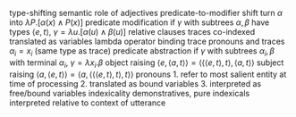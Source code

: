type-shifting
	semantic role of adjectives
predicate-to-modifier shift
	turn $\alpha$ into $\lambda P.[\alpha(x) \land P(x)]$
	predicate modification
		if  $\gamma$ with subtrees $\alpha,\beta$ have types $\langle e, t\rangle$, $\gamma = \lambda u.[\alpha(u) \land \beta(u)]$
relative clauses
	traces co-indexed
		translated as variables
	lambda operator binding trace
	pronouns and traces
		$\alpha_i = x_i$ (same type as trace)
	predicate abstraction
		if $\gamma$ with subtrees $\alpha_i, \beta$ with terminal $\alpha_i$, $\gamma = \lambda x_i.\beta$
object raising
	$\langle e, \langle a, t\rangle\rangle = \langle\langle\langle e, t\rangle, t\rangle, \langle a, t\rangle\rangle$
subject raising
	$\langle a, \langle e, t\rangle\rangle = \langle a, \langle\langle\langle e, t\rangle, t\rangle, t\rangle\rangle$
pronouns
	1. refer to most salient entity at time of processing
	2. translated as bound variables
	3. interpreted as free/bound variables
indexicality
	demonstratives, pure indexicals
	interpreted relative to context of utterance